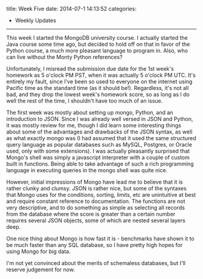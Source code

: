 title: Week Five
date: 2014-07-1 14:13:52
categories:
 - Weekly Updates
---
This week I started the MongoDB university course. I actually started the Java course some time ago, but decided to hold off on that in favor of the Python course, a much more pleasant language to program in. Also, who can live without the Monty Python references?

Unfortunately, I misread the submission due date for the 1st week's homework as 5 o'clock PM PST, when it was actually 5 o'clock PM UTC. It's entirely my fault, since I've been so used to everyone on the internet using Pacific time as the standard time (as it should be!). Regardless, it's not all bad, and they drop the lowest week's homework score, so as long as I do well the rest of the time, I shouldn't have too much of an issue.

The first week was mostly about setting up mongo, Python, and an introduction to JSON. Since I was already well versed in JSON and Python, it was mostly review for me, though I did learn some interesting things about some of the advantages and drawbacks of the JSON syntax, as well as what exactly mongo was (I had assumed that it used the same structured query language as popular databases such as MySQL, Postgres, or Oracle used, only with some extensions). I was actually pleasantly surprised that Mongo's shell was simply a javascript interpreter with a couple of custom built in functions. Being able to take advantage of such a rich programming language in executing queries in the mongo shell was quite nice.

However, initial impressions of Mongo have lead me to believe that it is rather clunky and clumsy. JSON is rather nice, but some of the syntaxes that Mongo uses for the conditions, sorting, limits, etc are unintuitive at best and require constant reference to documentation. The functions are not very descriptive, and to do something as simple as selecting all records from the database where the score is greater than a certain number requires several JSON objects, some of which are nested several layers deep.

One nice thing about Mongo is how fast it is - benchmarks have shown it to be much faster than any SQL database, so I have pretty high hopes for using Mongo for big data.

I'm not yet convinced about the merits of schemaless databases, but I'll reserve judgement for now.
